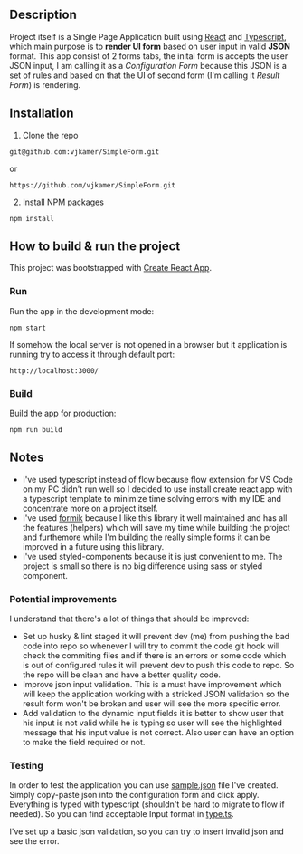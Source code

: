 ## Description

Project itself is a Single Page Application built using [React](https://reactjs.org/) and [Typescript](https://www.typescriptlang.org/), which main purpose is to **render UI form** based on user input in valid **JSON** format. This app consist of 2 forms tabs, the inital form is accepts the user JSON input, I am calling it as a _Configuration Form_ because this JSON is a set of rules and based on that the UI of second form (I'm calling it _Result Form_) is rendering.

## Installation

1. Clone the repo

```
git@github.com:vjkamer/SimpleForm.git
```

or

```
https://github.com/vjkamer/SimpleForm.git
```

2. Install NPM packages

```
npm install
```

## How to build & run the project

This project was bootstrapped with [Create React App](https://github.com/facebook/create-react-app).

### Run

Run the app in the development mode:

```
npm start
```

If somehow the local server is not opened in a browser but it application is running try to access it through default port:

```
http://localhost:3000/
```

### Build

Build the app for production:

```
npm run build
```

## Notes

- I've used typescript instead of flow because flow extension for VS Code on my PC didn't run well so I decided to use install create react app with a typescript template to minimize time solving errors with my IDE and concentrate more on a project itself.
- I've used [formik](https://formik.org/) because I like this library it well maintained and has all the features (helpers) which will save my time while building the project and furthemore while I'm building the really simple forms it can be improved in a future using this library.
- I've used styled-components because it is just convenient to me. The project is small so there is no big difference using sass or styled component.

### Potential improvements

I understand that there's a lot of things that should be improved:

- Set up husky & lint staged it will prevent dev (me) from pushing the bad code into repo so whenever I will try to commit the code git hook will check the commiting files and if there is an errors or some code which is out of configured rules it will prevent dev to push this code to repo. So the repo will be clean and have a better quality code.
- Improve json input validation. This is a must have improvement which will keep the application working with a stricked JSON validation so the result form won't be broken and user will see the more specific error.
- Add validation to the dynamic input fields it is better to show user that his input is not valid while he is typing so user will see the highlighted message that his input value is not correct. Also user can have an option to make the field required or not.

### Testing

In order to test the application you can use [sample.json](./src/components//sampleInput.json) file I've created. Simply copy-paste json into the configuration form and click apply.
Everything is typed with typescript (shouldn't be hard to migrate to flow if needed). So you can find acceptable Input format in [type.ts](./src/components/types.ts).

I've set up a basic json validation, so you can try to insert invalid json and see the error.
